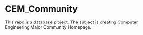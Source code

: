 # CEM_Community
This repo is a database project. The subject is creating Computer Engineering Major Community Homepage.
